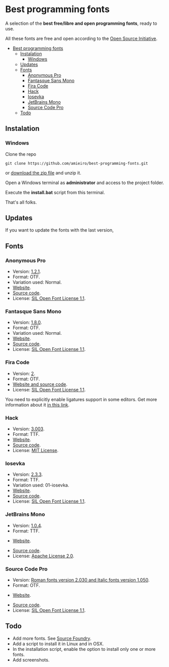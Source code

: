 # Best programming fonts

A selection of the **best free/libre and open programming fonts**, ready to use.

All these fonts are free and open according to the [Open Source Initiative](https://opensource.org/licenses/alphabetical).

<!-- TOC -->

- [Best programming fonts](#best-programming-fonts)
    - [Instalation](#instalation)
        - [Windows](#windows)
    - [Updates](#updates)
    - [Fonts](#fonts)
        - [Anonymous Pro](#anonymous-pro)
        - [Fantasque Sans Mono](#fantasque-sans-mono)
        - [Fira Code](#fira-code)
        - [Hack](#hack)
        - [Iosevka](#iosevka)
        - [JetBrains Mono](#jetbrains-mono)
        - [Source Code Pro](#source-code-pro)
    - [Todo](#todo)

<!-- /TOC -->

## Instalation

### Windows

Clone the repo 

```
git clone https://github.com/amieiro/best-programming-fonts.git 
```

or [download the zip file](https://github.com/amieiro/best-programming-fonts/archive/master.zip) and unzip it.

Open a Windows terminal as **administrator** and access to the project folder.

Execute the **install.bat** script from this terminal.

That's all folks.

## Updates

If you want to update the fonts with the last version, 

## Fonts

### Anonymous Pro

* Version: [1.2.1](https://www.marksimonson.com/assets/content/fonts/AnonymousPro-1.002.zip).
* Format: OTF.
* Variation used: Normal.
* [Website](https://www.marksimonson.com/fonts/view/anonymous-pro).
* [Source code](https://www.marksimonson.com/assets/content/fonts/Anonymous_Pro_1.002_Source.zip).
* License: [SIL Open Font License 1.1](https://opensource.org/licenses/OFL-1.1).

### Fantasque Sans Mono

* Version: [1.8.0](https://github.com/belluzj/fantasque-sans/releases/tag/v1.8.0).
* Format: OTF.
* Variation used: Normal.
* [Website](https://fontlibrary.org/en/font/fantasque-sans-mono).
* [Source code](https://github.com/belluzj/fantasque-sans).
* License: [SIL Open Font License 1.1](https://github.com/belluzj/fantasque-sans/blob/master/LICENSE.txt).

### Fira Code

* Version: [2](https://github.com/tonsky/FiraCode/releases/tag/2).
* Format: OTF.
* [Website and source code](https://github.com/tonsky/FiraCode).
* License: [SIL Open Font License 1.1](https://github.com/tonsky/FiraCode/blob/master/LICENSE).

You need to explicitly enable ligatures support in some editors. Get more information about it [in this link](https://github.com/tonsky/FiraCode/wiki).

### Hack

* Version: [3.003](https://github.com/source-foundry/Hack/releases/tag/v3.003).
* Format: TTF.
* [Website](https://sourcefoundry.org/hack/).
* [Source code](https://github.com/source-foundry/Hack).
* License: [MIT License](https://github.com/source-foundry/Hack/blob/master/LICENSE.md).

### Iosevka

* Version: [2.3.3](https://github.com/be5invis/Iosevka/releases/tag/v2.3.3).
* Format: TTF.
* Variation used: 01-iosevka.
* [Website](http://be5invis.github.io/Iosevka).
* [Source code](https://github.com/be5invis/Iosevka).
* License: [SIL Open Font License 1.1](https://github.com/be5invis/Iosevka).

### JetBrains Mono

* Version: [1.0.4](https://github.com/JetBrains/JetBrainsMono/releases/tag/v1.0.4).
* Format: TTF.
+ [Website](https://www.jetbrains.com/lp/mono/).
* [Source code](https://github.com/JetBrains/JetBrainsMono).
* License: [Apache License 2.0](https://github.com/JetBrains/JetBrainsMono/blob/master/LICENSE).

### Source Code Pro

* Version: [Roman fonts version 2.030 and Italic fonts version 1.050](https://github.com/adobe-fonts/source-code-pro/releases/tag/2.030R-ro%2F1.050R-it).
* Format: OTF.
+ [Website](https://fonts.adobe.com/fonts/source-code-pro).
* [Source code](https://github.com/adobe-fonts/source-code-pro).
* License: [SIL Open Font License 1.1](https://github.com/adobe-fonts/source-code-pro/blob/release/LICENSE.md).

## Todo

* Add more fonts. See [Source Foundry](https://sourcefoundry.org/hack/playground.html).
* Add a script to install it in Linux and in OSX.
* In the installation script, enable the option to install only one or more fonts.
* Add screenshots.
